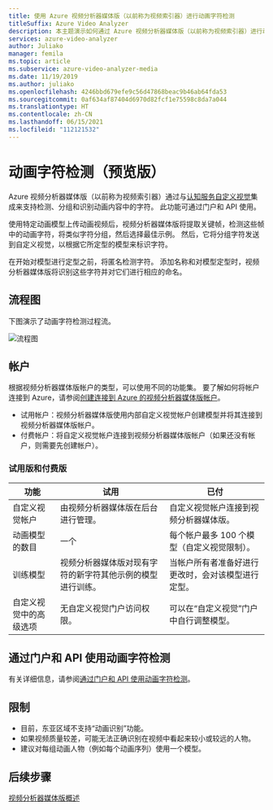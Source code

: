 ```yaml
---
title: 使用 Azure 视频分析器媒体版（以前称为视频索引器）进行动画字符检测
titleSuffix: Azure Video Analyzer
description: 本主题演示如何通过 Azure 视频分析器媒体版（以前称为视频索引器）进行动画字符检测。
services: azure-video-analyzer
author: Juliako
manager: femila
ms.topic: article
ms.subservice: azure-video-analyzer-media
ms.date: 11/19/2019
ms.author: juliako
ms.openlocfilehash: 4246bbd679efe9c56d47868beac9b46ab64fda53
ms.sourcegitcommit: 0af634af87404d6970d82fcf1e75598c8da7a044
ms.translationtype: HT
ms.contentlocale: zh-CN
ms.lasthandoff: 06/15/2021
ms.locfileid: "112121532"
---
```

# <a name="animated-character-detection-preview"></a>动画字符检测（预览版）

Azure 视频分析器媒体版（以前称为视频索引器）通过与[认知服务自定义视觉](https://azure.microsoft.com/services/cognitive-services/custom-vision-service/)集成来支持检测、分组和识别动画内容中的字符。 此功能可通过门户和 API 使用。

使用特定动画模型上传动画视频后，视频分析器媒体版将提取关键帧，检测这些帧中的动画字符，将类似字符分组，然后选择最佳示例。 然后，它将分组字符发送到自定义视觉，以根据它所定型的模型来标识字符。 

在开始对模型进行定型之前，将匿名检测字符。 添加名称和对模型定型时，视频分析器媒体版将识别这些字符并对它们进行相应的命名。

## <a name="flow-diagram"></a>流程图

下图演示了动画字符检测过程流。

![流程图](./media/animated-characters-recognition/flow.png)

## <a name="accounts"></a>帐户

根据视频分析器媒体版帐户的类型，可以使用不同的功能集。 要了解如何将帐户连接到 Azure，请参阅[创建连接到 Azure 的视频分析器媒体版帐户](connect-to-azure.md)。

* 试用帐户：视频分析器媒体版使用内部自定义视觉帐户创建模型并将其连接到视频分析器媒体版帐户。 
* 付费帐户：将自定义视觉帐户连接到视频分析器媒体版帐户（如果还没有帐户，则需要先创建帐户）。

### <a name="trial-vs-paid"></a>试用版和付费版

|功能|试用|已付|
|---|---|---|
|自定义视觉帐户|由视频分析器媒体版在后台进行管理。 |自定义视觉帐户连接到视频分析器媒体版。|
|动画模型的数目|一个|每个帐户最多 100 个模型（自定义视觉限制）。|
|训练模型|视频分析器媒体版对现有字符的新字符其他示例的模型进行训练。|当帐户所有者准备好进行更改时，会对该模型进行定型。|
|自定义视觉中的高级选项|无自定义视觉门户访问权限。|可以在“自定义视觉”门户中自行调整模型。|

## <a name="use-the-animated-character-detection-with-portal--and-api"></a>通过门户和 API 使用动画字符检测

有关详细信息，请参阅[通过门户和 API 使用动画字符检测](animated-characters-recognition-how-to.md)。

## <a name="limitations"></a>限制

* 目前，东亚区域不支持“动画识别”功能。
* 如果视频质量较差，可能无法正确识别在视频中看起来较小或较远的人物。
* 建议对每组动画人物（例如每个动画序列）使用一个模型。

## <a name="next-steps"></a>后续步骤

[视频分析器媒体版概述](video-indexer-overview.md)

